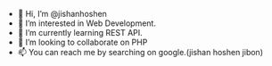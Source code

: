 - 👋 Hi, I’m @jishanhoshen
- 👀 I’m interested in Web Development.
- 🌱 I’m currently learning REST API.
- 💞️ I’m looking to collaborate on PHP
- 📫 You can reach me by searching on google.(jishan hoshen jibon)

<!---
jishanhoshen/jishanhoshen is a ✨ special ✨ repository because its `README.md` (this file) appears on your GitHub profile.
You can click the Preview link to take a look at your changes.
--->
